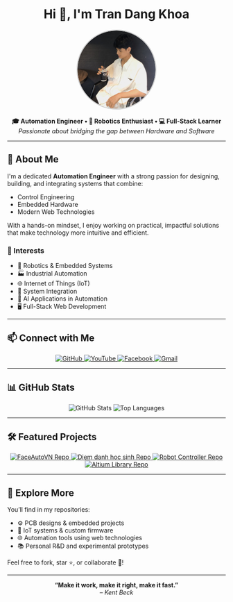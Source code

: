 <h1 align="center">Hi 👋, I'm Tran Dang Khoa</h1>

<p align="center">
  <img src="/assets/avt.png" width="180" style="border-radius:50%; border: 2px solid #ccc;" alt="Tran Dang Khoa Avatar" />
</p>

<p align="center">
  <strong>🎓 Automation Engineer • 🤖 Robotics Enthusiast • 💻 Full-Stack Learner</strong><br>
  <em>Passionate about bridging the gap between Hardware and Software</em>
</p>

---

## 🚀 About Me

I'm a dedicated **Automation Engineer** with a strong passion for designing, building, and integrating systems that combine:

* Control Engineering
* Embedded Hardware
* Modern Web Technologies

With a hands-on mindset, I enjoy working on practical, impactful solutions that make technology more intuitive and efficient.

### 🔧 Interests

* 🤖 Robotics & Embedded Systems
* 🏭 Industrial Automation
* 🌐 Internet of Things (IoT)
* 🔗 System Integration
* 🧠 AI Applications in Automation
* 🖥️ Full-Stack Web Development

---

## 📫 Connect with Me

<p align="center">
  <a href="https://github.com/CodeWithKhoa" target="_blank">
    <img src="https://img.shields.io/badge/GitHub-181717?style=for-the-badge&logo=github&logoColor=white" alt="GitHub" />
  </a>
  <a href="https://youtube.com/@codewithkhoa" target="_blank">
    <img src="https://img.shields.io/badge/YouTube-FF0000?style=for-the-badge&logo=youtube&logoColor=white" alt="YouTube" />
  </a>
  <a href="https://www.facebook.com/OfficialTranDangKhoa" target="_blank">
    <img src="https://img.shields.io/badge/Facebook-1877F2?style=for-the-badge&logo=facebook&logoColor=white" alt="Facebook" />
  </a>
  <a href="mailto:trandangkhoa31122006@gmail.com">
    <img src="https://img.shields.io/badge/Gmail-D14836?style=for-the-badge&logo=gmail&logoColor=white" alt="Gmail" />
  </a>
</p>

---

## 📊 GitHub Stats

<p align="center">
  <picture>
    <source media="(prefers-color-scheme: dark)" srcset="https://github-readme-stats.vercel.app/api?username=codewithkhoa&show_icons=true&theme=tokyonight">
    <source media="(prefers-color-scheme: light)" srcset="https://github-readme-stats.vercel.app/api?username=codewithkhoa&show_icons=true&theme=default">
    <img src="https://github-readme-stats.vercel.app/api?username=codewithkhoa&show_icons=true&theme=shadow_blue" alt="GitHub Stats" />
  </picture>
  <picture>
    <source media="(prefers-color-scheme: dark)" srcset="https://github-readme-stats.vercel.app/api/top-langs/?username=codewithkhoa&layout=compact&theme=tokyonight&hide=css">
    <source media="(prefers-color-scheme: light)" srcset="https://github-readme-stats.vercel.app/api/top-langs/?username=codewithkhoa&layout=compact&theme=default&hide=css">
    <img src="https://github-readme-stats.vercel.app/api/top-langs/?username=codewithkhoa&layout=compact&theme=shadow_blue&hide=css" alt="Top Languages" />
  </picture>
</p>

---

## 🛠 Featured Projects

<p align="center">

  <a href="https://github.com/CodeWithKhoa/FaceAutoVN">
    <picture>
      <source srcset="https://github-readme-stats.vercel.app/api/pin/?username=codewithkhoa&repo=FaceAutoVN&theme=blue-green" media="(prefers-color-scheme: dark)" />
      <img src="https://github-readme-stats.vercel.app/api/pin/?username=codewithkhoa&repo=FaceAutoVN&theme=solarized-light" alt="FaceAutoVN Repo" />
    </picture>
  </a>

  <a href="https://github.com/codewithkhoa/Diem-danh-hoc-sinh-Face-ID-THPT">
    <picture>
      <source srcset="https://github-readme-stats.vercel.app/api/pin/?username=codewithkhoa&repo=Diem-danh-hoc-sinh-Face-ID-THPT&theme=blue-green" media="(prefers-color-scheme: dark)" />
      <img src="https://github-readme-stats.vercel.app/api/pin/?username=codewithkhoa&repo=Diem-danh-hoc-sinh-Face-ID-THPT&theme=solarized-light" alt="Diem danh hoc sinh Repo" />
    </picture>
  </a>

  <a href="https://github.com/codewithkhoa/Robot_Controller">
    <picture>
      <source srcset="https://github-readme-stats.vercel.app/api/pin/?username=codewithkhoa&repo=Robot_Controller&theme=blue-green" media="(prefers-color-scheme: dark)" />
      <img src="https://github-readme-stats.vercel.app/api/pin/?username=codewithkhoa&repo=Robot_Controller&theme=solarized-light" alt="Robot Controller Repo" />
    </picture>
  </a>

  <a href="https://github.com/codewithkhoa/Altium_Library">
    <picture>
      <source srcset="https://github-readme-stats.vercel.app/api/pin/?username=codewithkhoa&repo=Altium_Library&theme=blue-green" media="(prefers-color-scheme: dark)" />
      <img src="https://github-readme-stats.vercel.app/api/pin/?username=codewithkhoa&repo=Altium_Library&theme=solarized-light" alt="Altium Library Repo" />
    </picture>
  </a>

</p>


---

## 📁 Explore More

You’ll find in my repositories:

* ⚙️ PCB designs & embedded projects
* 🔋 IoT systems & custom firmware
* 🌐 Automation tools using web technologies
* 📚 Personal R\&D and experimental prototypes

Feel free to fork, star ⭐, or collaborate 🤝!

---

<p align="center">
  <strong>“Make it work, make it right, make it fast.”</strong><br>
  <em>– Kent Beck</em>
</p>
